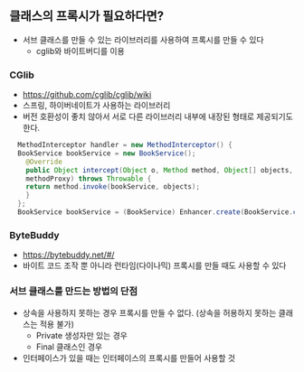 
## 클래스의 프록시가 필요하다면?

+ 서브 클래스를 만들 수 있는 라이브러리를 사용하여 프록시를 만들 수 있다
  - cglib와 바이트버디를 이용
  
### CGlib
+ https://github.com/cglib/cglib/wiki
+ 스프링, 하이버네이트가 사용하는 라이브러리
+ 버전 호환성이 좋치 않아서 서로 다른 라이브러리 내부에 내장된 형태로 제공되기도 한다.
  
```java
  MethodInterceptor handler = new MethodInterceptor() {
  BookService bookService = new BookService();
    @Override
    public Object intercept(Object o, Method method, Object[] objects, MethodProxy
    methodProxy) throws Throwable {
    return method.invoke(bookService, objects);
    }
  };
  BookService bookService = (BookService) Enhancer.create(BookService.class, handler);

```

### ByteBuddy
+ https://bytebuddy.net/#/
+ 바이트 코드 조작 뿐 아니라 런타임(다이나믹) 프록시를 만들 때도 사용할 수 있다


### 서브 클래스를 만드는 방법의 단점
+ 상속을 사용하지 못하는 경우 프록시를 만들 수 없다. (상속을 허용하지 못하는 클래스는 적용 불가)
  - Private 생성자만 있는 경우
  - Final 클래스인 경우
+ 인터페이스가 있을 때는 인터페이스의 프록시를 만들어 사용할 것



